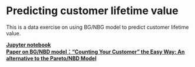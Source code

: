 # Predicting customer lifetime value

This is a data exercise on using BG/NBG model to predict customer lifetime value.

[**Jupyter notebook**](http://htmlpreview.github.io/?https://github.com/cl3080/Predicting_customer_lifetime_value/blob/master/Customer_life_time_prediction_using_BGNBD%20model.html)     
[**Paper on BG/NBD model：“Counting Your Customer” the Easy Way: An alternative to the Pareto/NBD Model**](http://htmlpreview.github.io/?http://brucehardie.com/papers/018/fader_et_al_mksc_05.pdf)
